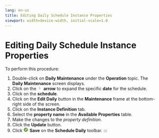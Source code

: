```yaml
---
lang: en-us
title: Editing Daily Schedule Instance Properties
viewport: width=device-width, initial-scale=1.0
---
```


#  Editing Daily Schedule Instance Properties

To perform this procedure:

1.  Double-click on **Daily Maintenance** under the **Operation** topic.
    The **Daily Maintenance** screen displays.
2.  Click on the ![](../../../Resources/Images/EM/EMarrowtoexpand.png)
    **arrow** to expand the specific **date** for the schedule.
3.  Click on the **schedule**.
4.  Click on the **Edit Daily** button in the **Maintenance** frame at
    the bottom-right side of the screen.
5.  Click on the **Instance Definition** tab.
6.  Select the **property name** in the **Available Properties** table.
7.  Make the changes to the *property definition*.
8.  Click the **Update** button.
9.  Click ![Save     icon](../../../Resources/Images/EM/EMsave.png "Save icon") **Save**
    on the **Schedule Daily** toolbar.
:::

 

